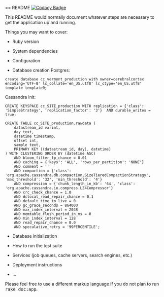 == README
[![Codacy Badge](https://api.codacy.com/project/badge/grade/6413a59d11734abfbbe3075d0e4eb814)](https://www.codacy.com/app/twhnat/docker-CerebralCortex-Frontend)

This README would normally document whatever steps are necessary to get the
application up and running.

Things you may want to cover:

* Ruby version

* System dependencies

* Configuration

* Database creation
Postgres:

```create database cc_vermont_production with owner=cerebralcortex encoding='UTF-8' lc_collate='en_US.utf8' lc_ctype='en_US.utf8' template template0;```


Cassandra Init:

```
CREATE KEYSPACE cc_SITE_production WITH replication = {'class': 'SimpleStrategy', 'replication_factor': '3'}  AND durable_writes = true;

CREATE TABLE cc_SITE_production.rawdata (
    datastream_id varint,
    day text,
    datetime timestamp,
    offset int,
    sample text,
    PRIMARY KEY ((datastream_id, day), datetime)
) WITH CLUSTERING ORDER BY (datetime ASC)
    AND bloom_filter_fp_chance = 0.01
    AND caching = {'keys': 'ALL', 'rows_per_partition': 'NONE'}
    AND comment = ''
    AND compaction = {'class': 'org.apache.cassandra.db.compaction.SizeTieredCompactionStrategy', 'max_threshold': '32', 'min_threshold': '4'}
    AND compression = {'chunk_length_in_kb': '64', 'class': 'org.apache.cassandra.io.compress.LZ4Compressor'}
    AND crc_check_chance = 1.0
    AND dclocal_read_repair_chance = 0.1
    AND default_time_to_live = 0
    AND gc_grace_seconds = 864000
    AND max_index_interval = 2048
    AND memtable_flush_period_in_ms = 0
    AND min_index_interval = 128
    AND read_repair_chance = 0.0
    AND speculative_retry = '99PERCENTILE';
 ```


* Database initialization

* How to run the test suite

* Services (job queues, cache servers, search engines, etc.)

* Deployment instructions

* ...


Please feel free to use a different markup language if you do not plan to run
<tt>rake doc:app</tt>.
